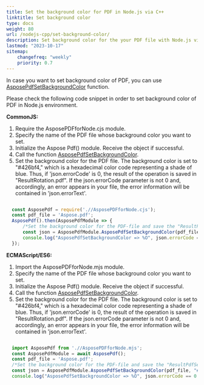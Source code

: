 ```yaml
---
title: Set the background color for PDF in Node.js via C++
linktitle: Set background color 
type: docs
weight: 80
url: /nodejs-cpp/set-background-color/
description: Set background color for the your PDF file with Node.js via C++. 
lastmod: "2023-10-17"
sitemap:
    changefreq: "weekly"
    priority: 0.7
---
```


In case you want to set background color of PDF, you can use [AsposePdfSetBackgroundColor](https://reference.aspose.com/pdf/nodejs-cpp/organize/asposepdfsetbackgroundcolor/) function. 

Please check the following code snippet in order to set background color of PDF in Node.js environment.

**CommonJS:**

1. Require the AsposePDFforNode.сjs module.
1. Specify the name of the PDF file whose background color you want to set.
1. Initialize the Aspose Pdf() module. Receive the object if successful.
1. Call the function [AsposePdfSetBackgroundColor](https://reference.aspose.com/pdf/nodejs-cpp/organize/asposepdfsetbackgroundcolor/). 
1. Set the background color for the PDF file. The background color is set to "#426bf4," which is a hexadecimal color code representing a shade of blue. Thus, if 'json.errorCode' is 0, the result of the operation is saved in "ResultRotation.pdf". If the json.errorCode parameter is not 0 and, accordingly, an error appears in your file, the error information will be contained in 'json.errorText'.

```cjs

  const AsposePdf = require('.//AsposePDFforNode.cjs');
  const pdf_file = 'Aspose.pdf';
  AsposePdf().then(AsposePdfModule => {
      /*Set the background color for the PDF-file and save the "ResultPdfSetBackgroundColor.pdf"*/
      const json = AsposePdfModule.AsposePdfSetBackgroundColor(pdf_file, "#426bf4", "ResultPdfSetBackgroundColor.pdf");
      console.log("AsposePdfSetBackgroundColor => %O", json.errorCode == 0 ? json.fileNameResult : json.errorText);
  });
```

**ECMAScript/ES6:**

1. Import the AsposePDFforNode.mjs module.
1. Specify the name of the PDF file whose background color you want to set.
1. Initialize the Aspose Pdf() module. Receive the object if successful.
1. Call the function [AsposePdfSetBackgroundColor](https://reference.aspose.com/pdf/nodejs-cpp/organize/asposepdfsetbackgroundcolor/). 
1. Set the background color for the PDF file. The background color is set to "#426bf4," which is a hexadecimal color code representing a shade of blue. Thus, if 'json.errorCode' is 0, the result of the operation is saved in "ResultRotation.pdf". If the json.errorCode parameter is not 0 and, accordingly, an error appears in your file, the error information will be contained in 'json.errorText'.

```mjs

  import AsposePdf from './/AsposePDFforNode.mjs';
  const AsposePdfModule = await AsposePdf();
  const pdf_file = 'Aspose.pdf';
  /*Set the background color for the PDF-file and save the "ResultPdfSetBackgroundColor.pdf"*/
  const json = AsposePdfModule.AsposePdfSetBackgroundColor(pdf_file, "#426bf4", "ResultPdfSetBackgroundColor.pdf");
  console.log("AsposePdfSetBackgroundColor => %O", json.errorCode == 0 ? json.fileNameResult : json.errorText);
```